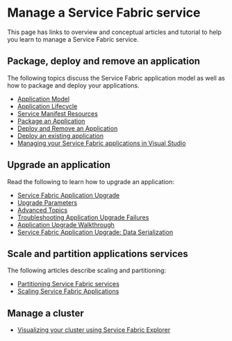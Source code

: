<properties
   pageTitle="Manage a Service Fabric service | Microsoft Azure"
   description="Conceptual information and tutorials that help you understand how to manage a Service Fabric service."
   services="service-fabric"
   documentationCenter=".net"
   authors="rwike77"
   manager="timlt"
   editor=""/>

<tags
   ms.service="service-fabric"
   ms.devlang="dotnet"
   ms.topic="article"
   ms.tgt_pltfrm="NA"
   ms.workload="NA"
   ms.date="10/13/2015"
   ms.author="ryanwi"/>

# Manage a Service Fabric service
This page has links to overview and conceptual articles and tutorial to help you learn to manage a Service Fabric service.

## Package, deploy and remove an application
The following topics discuss the Service Fabric application model as well as how to package and deploy your applications.

- [Application Model](service-fabric-application-model.md)
- [Application Lifecycle](service-fabric-application-lifecycle.md)
- [Service Manifest Resources](service-fabric-service-manifest-resources.md)
- [Package an Application](service-fabric-application-model.md)
- [Deploy and Remove an Application](service-fabric-deploy-remove-applications.md)
- [Deploy an existing application](service-fabric-deploy-existing-app.md)
- [Managing your Service Fabric applications in Visual Studio](service-fabric-manage-application-in-visual-studio.md)

## Upgrade an application
Read the following to learn how to upgrade an application:

- [Service Fabric Application Upgrade](service-fabric-application-upgrade.md)
- [Upgrade Parameters](service-fabric-application-upgrade-parameters.md)
- [Advanced Topics](service-fabric-application-upgrade-advanced.md)
- [Troubleshooting Application Upgrade Failures](service-fabric-application-upgrade-troubleshooting.md)
- [Application Upgrade Walkthrough](service-fabric-application-upgrade-tutorial.md)
- [Service Fabric Application Upgrade: Data Serialization](service-fabric-application-upgrade-data-serialization.md)

## Scale and partition applications services
The following articles describe scaling and partitioning:

- [Partitioning Service Fabric services](service-fabric-concepts-partitioning.md)
- [Scaling Service Fabric Applications](service-fabric-concepts-scalability.md)

## Manage a cluster
- [Visualizing your cluster using Service Fabric Explorer](service-fabric-visualizing-your-cluster.md)
